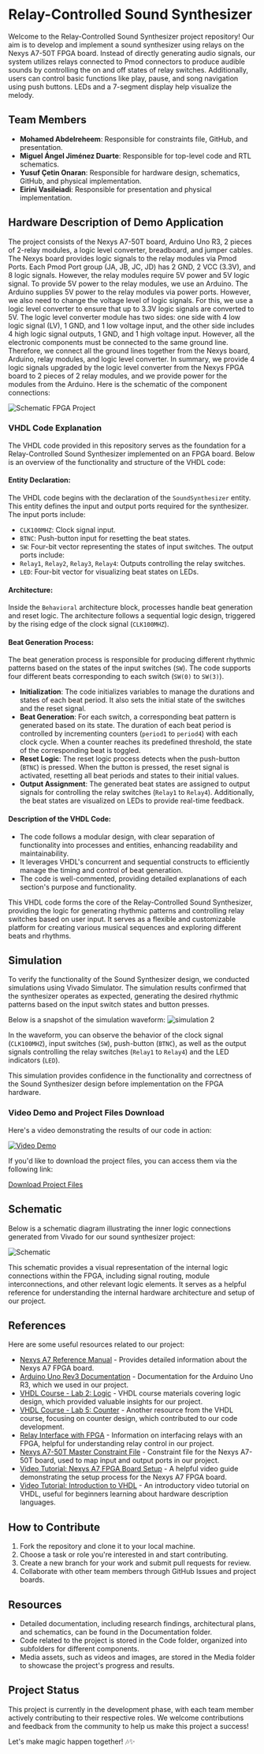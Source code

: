 # Relay-Controlled Sound Synthesizer

Welcome to the Relay-Controlled Sound Synthesizer project repository! Our aim is to develop and implement a sound synthesizer using relays on the Nexys A7-50T FPGA board. Instead of directly generating audio signals, our system utilizes relays connected to Pmod connectors to produce audible sounds by controlling the on and off states of relay switches. Additionally, users can control basic functions like play, pause, and song navigation using push buttons. LEDs and a 7-segment display help visualize the melody.

## Team Members
- **Mohamed Abdelreheem**: Responsible for constraints file, GitHub, and presentation.
- **Miguel Ángel Jiménez Duarte**: Responsible for top-level code and RTL schematics.
- **Yusuf Çetin Onaran**: Responsible for hardware design, schematics, GitHub, and physical implementation.
- **Eirini Vasileiadi**: Responsible for presentation and physical implementation.


## Hardware Description of Demo Application
The project consists of the Nexys A7-50T board, Arduino Uno R3, 2 pieces of 2-relay modules, a logic level converter, breadboard, and jumper cables. The Nexys board provides logic signals to the relay modules via Pmod Ports. Each Pmod Port group (JA, JB, JC, JD) has 2 GND, 2 VCC (3.3V), and 8 logic signals. However, the relay modules require 5V power and 5V logic signal. To provide 5V power to the relay modules, we use an Arduino. The Arduino supplies 5V power to the relay modules via power ports. However, we also need to change the voltage level of logic signals. For this, we use a logic level converter to ensure that up to 3.3V logic signals are converted to 5V. The logic level converter module has two sides: one side with 4 low logic signal (LV), 1 GND, and 1 low voltage input, and the other side includes 4 high logic signal outputs, 1 GND, and 1 high voltage input. However, all the electronic components must be connected to the same ground line. Therefore, we connect all the ground lines together from the Nexys board, Arduino, relay modules, and logic level converter. In summary, we provide 4 logic signals upgraded by the logic level converter from the Nexys FPGA board to 2 pieces of 2 relay modules, and we provide power for the modules from the Arduino. Here is the schematic of the component connections: 


![Schematic FPGA Project](https://github.com/Mohamedt4r29/Relay-Controlled-Sound-Synthesizer/assets/164936141/00a854cf-404a-4b3b-9c61-e81784828cd4)




### VHDL Code Explanation

The VHDL code provided in this repository serves as the foundation for a Relay-Controlled Sound Synthesizer implemented on an FPGA board. Below is an overview of the functionality and structure of the VHDL code:

#### Entity Declaration:
The VHDL code begins with the declaration of the `SoundSynthesizer` entity. This entity defines the input and output ports required for the synthesizer. The input ports include:
- `CLK100MHZ`: Clock signal input.
- `BTNC`: Push-button input for resetting the beat states.
- `SW`: Four-bit vector representing the states of input switches.
The output ports include:
- `Relay1`, `Relay2`, `Relay3`, `Relay4`: Outputs controlling the relay switches.
- `LED`: Four-bit vector for visualizing beat states on LEDs.

#### Architecture:
Inside the `Behavioral` architecture block, processes handle beat generation and reset logic. The architecture follows a sequential logic design, triggered by the rising edge of the clock signal (`CLK100MHZ`).

#### Beat Generation Process:
The beat generation process is responsible for producing different rhythmic patterns based on the states of the input switches (`SW`). The code supports four different beats corresponding to each switch (`SW(0)` to `SW(3)`).

- **Initialization**: The code initializes variables to manage the durations and states of each beat period. It also sets the initial state of the switches and the reset signal.
- **Beat Generation**: For each switch, a corresponding beat pattern is generated based on its state. The duration of each beat period is controlled by incrementing counters (`period1` to `period4`) with each clock cycle. When a counter reaches its predefined threshold, the state of the corresponding beat is toggled.
- **Reset Logic**: The reset logic process detects when the push-button (`BTNC`) is pressed. When the button is pressed, the reset signal is activated, resetting all beat periods and states to their initial values.
- **Output Assignment**: The generated beat states are assigned to output signals for controlling the relay switches (`Relay1` to `Relay4`). Additionally, the beat states are visualized on LEDs to provide real-time feedback.

#### Description of the VHDL Code:
- The code follows a modular design, with clear separation of functionality into processes and entities, enhancing readability and maintainability.
- It leverages VHDL's concurrent and sequential constructs to efficiently manage the timing and control of beat generation.
- The code is well-commented, providing detailed explanations of each section's purpose and functionality.

This VHDL code forms the core of the Relay-Controlled Sound Synthesizer, providing the logic for generating rhythmic patterns and controlling relay switches based on user input. It serves as a flexible and customizable platform for creating various musical sequences and exploring different beats and rhythms.

## Simulation

To verify the functionality of the Sound Synthesizer design, we conducted simulations using Vivado Simulator. The simulation results confirmed that the synthesizer operates as expected, generating the desired rhythmic patterns based on the input switch states and button presses.

Below is a snapshot of the simulation waveform:
![simulation 2](https://github.com/Mohamedt4r29/Relay-Controlled-Sound-Synthesizer/assets/51502560/f305c8ed-a33f-42da-9f39-f868e9e722e0)



In the waveform, you can observe the behavior of the clock signal (`CLK100MHZ`), input switches (`SW`), push-button (`BTNC`), as well as the output signals controlling the relay switches (`Relay1` to `Relay4`) and the LED indicators (`LED`).

This simulation provides confidence in the functionality and correctness of the Sound Synthesizer design before implementation on the FPGA hardware.
### Video Demo and Project Files Download
Here's a video demonstrating the results of our code in action:

[![Video Demo](https://github.com/Mohamedt4r29/Relay-Controlled-Sound-Synthesizer/assets/51502560/ab2a7dec-32a8-439a-bc4c-3b222d5abf93)](https://github.com/Mohamedt4r29/Relay-Controlled-Sound-Synthesizer/assets/51502560/ab2a7dec-32a8-439a-bc4c-3b222d5abf93)

If you'd like to download the project files, you can access them via the following link:

[Download Project Files](https://drive.google.com/file/d/1B6X_Gj_meZIOL6gVW5wNe7sOObVb9xka/view?usp=drive_link)




## Schematic

Below is a schematic diagram illustrating the inner logic connections generated from Vivado for our sound synthesizer project:

![Schematic](https://github.com/Mohamedt4r29/Relay-Controlled-Sound-Synthesizer/assets/51502560/8739f45e-9bb1-4bd2-819b-c05e1cf5c758)

This schematic provides a visual representation of the internal logic connections within the FPGA, including signal routing, module interconnections, and other relevant logic elements. It serves as a helpful reference for understanding the internal hardware architecture and setup of our project.



## References

Here are some useful resources related to our project:

- [Nexys A7 Reference Manual](https://digilent.com/reference/programmable-logic/nexys-a7/reference-manual) - Provides detailed information about the Nexys A7 FPGA board.
- [Arduino Uno Rev3 Documentation](https://docs.arduino.cc/hardware/uno-rev3) - Documentation for the Arduino Uno R3, which we used in our project.
- [VHDL Course - Lab 2: Logic](https://github.com/tomas-fryza/vhdl-course/tree/master/lab2-logic) - VHDL course materials covering logic design, which provided valuable insights for our project.
- [VHDL Course - Lab 5: Counter](https://github.com/tomas-fryza/vhdl-course/tree/master/lab5-counter) - Another resource from the VHDL course, focusing on counter design, which contributed to our code development.
- [Relay Interface with FPGA](https://www.pantechsolutions.net/relay-interface-with-fpga) - Information on interfacing relays with an FPGA, helpful for understanding relay control in our project.
- [Nexys A7-50T Master Constraint File](https://raw.githubusercontent.com/Digilent/digilent-xdc/master/Nexys-A7-50T-Master.xdc) - Constraint file for the Nexys A7-50T board, used to map input and output ports in our project.
- [Video Tutorial: Nexys A7 FPGA Board Setup](https://youtu.be/qep13jRYDxs?si=0CZNVqrT8JzZwwl9) - A helpful video guide demonstrating the setup process for the Nexys A7 FPGA board.
- [Video Tutorial: Introduction to VHDL](https://youtu.be/SL9fmA2PdMw?si=hBiaiLtUg-rCYED1) - An introductory video tutorial on VHDL, useful for beginners learning about hardware description languages.

## How to Contribute
1. Fork the repository and clone it to your local machine.
2. Choose a task or role you're interested in and start contributing.
3. Create a new branch for your work and submit pull requests for review.
4. Collaborate with other team members through GitHub Issues and project boards.

## Resources
- Detailed documentation, including research findings, architectural plans, and schematics, can be found in the Documentation folder.
- Code related to the project is stored in the Code folder, organized into subfolders for different components.
- Media assets, such as videos and images, are stored in the Media folder to showcase the project's progress and results.

## Project Status
This project is currently in the development phase, with each team member actively contributing to their respective roles. We welcome contributions and feedback from the community to help us make this project a success!

Let's make magic happen together! 🎶✨
